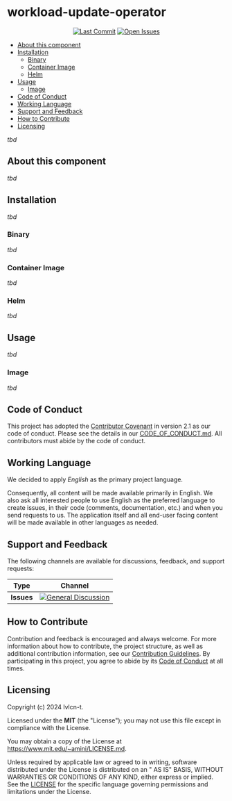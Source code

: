 # workload-update-operator<!-- omit from toc -->

<!-- markdownlint-disable-next-line -->
<p align="center">
    <a href="/../../commits/" title="Last Commit"><img alt="Last Commit" src="https://img.shields.io/github/last-commit/lvlcn-t/workload-update-operator?style=flat"></a>
    <a href="/../../issues" title="Open Issues"><img alt="Open Issues" src="https://img.shields.io/github/issues/lvlcn-t/workload-update-operator?style=flat"></a>
</p>

- [About this component](#about-this-component)
- [Installation](#installation)
  - [Binary](#binary)
  - [Container Image](#container-image)
  - [Helm](#helm)
- [Usage](#usage)
  - [Image](#image)
- [Code of Conduct](#code-of-conduct)
- [Working Language](#working-language)
- [Support and Feedback](#support-and-feedback)
- [How to Contribute](#how-to-contribute)
- [Licensing](#licensing)

_tbd_

## About this component

_tbd_

## Installation

_tbd_

### Binary

_tbd_

### Container Image

_tbd_

### Helm

_tbd_

## Usage

_tbd_

### Image

_tbd_

## Code of Conduct

This project has adopted the [Contributor Covenant](https://www.contributor-covenant.org/) in version 2.1 as our code of
conduct. Please see the details in our [CODE_OF_CONDUCT.md](CODE_OF_CONDUCT.md). All contributors must abide by the code
of conduct.

## Working Language

We decided to apply _English_ as the primary project language.

Consequently, all content will be made available primarily in English.
We also ask all interested people to use English as the preferred language to create issues,
in their code (comments, documentation, etc.) and when you send requests to us.
The application itself and all end-user facing content will be made available in other languages as needed.

## Support and Feedback

The following channels are available for discussions, feedback, and support requests:

| Type       | Channel                                                                                                                                    |
| ---------- | ------------------------------------------------------------------------------------------------------------------------------------------ |
| **Issues** | [![General Discussion](https://img.shields.io/github/issues/lvlcn-t/workload-update-operator?style=flat-square)](/../../issues/new/choose) |

## How to Contribute

Contribution and feedback is encouraged and always welcome. For more information about how to contribute, the project
structure, as well as additional contribution information, see our [Contribution Guidelines](./CONTRIBUTING.md). By
participating in this project, you agree to abide by its [Code of Conduct](./CODE_OF_CONDUCT.md) at all times.

## Licensing

Copyright (c) 2024 lvlcn-t.

Licensed under the **MIT** (the "License"); you may not use this file except in compliance with
the License.

You may obtain a copy of the License at <https://www.mit.edu/~amini/LICENSE.md>.

Unless required by applicable law or agreed to in writing, software distributed under the License is distributed on an "
AS IS" BASIS, WITHOUT WARRANTIES OR CONDITIONS OF ANY KIND, either express or implied. See the [LICENSE](./LICENSE) for
the specific language governing permissions and limitations under the License.
